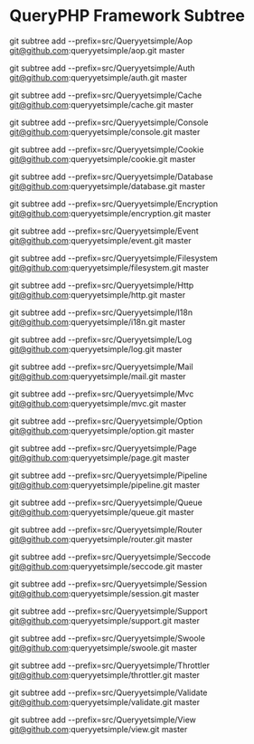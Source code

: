 # QueryPHP Framework Subtree

git subtree add --prefix=src/Queryyetsimple/Aop git@github.com:queryyetsimple/aop.git master

git subtree add --prefix=src/Queryyetsimple/Auth git@github.com:queryyetsimple/auth.git master

git subtree add --prefix=src/Queryyetsimple/Cache git@github.com:queryyetsimple/cache.git master

git subtree add --prefix=src/Queryyetsimple/Console git@github.com:queryyetsimple/console.git master

git subtree add --prefix=src/Queryyetsimple/Cookie git@github.com:queryyetsimple/cookie.git master

git subtree add --prefix=src/Queryyetsimple/Database git@github.com:queryyetsimple/database.git master

git subtree add --prefix=src/Queryyetsimple/Encryption git@github.com:queryyetsimple/encryption.git master

git subtree add --prefix=src/Queryyetsimple/Event git@github.com:queryyetsimple/event.git master

git subtree add --prefix=src/Queryyetsimple/Filesystem git@github.com:queryyetsimple/filesystem.git master

git subtree add --prefix=src/Queryyetsimple/Http git@github.com:queryyetsimple/http.git master

git subtree add --prefix=src/Queryyetsimple/I18n git@github.com:queryyetsimple/i18n.git master

git subtree add --prefix=src/Queryyetsimple/Log git@github.com:queryyetsimple/log.git master

git subtree add --prefix=src/Queryyetsimple/Mail git@github.com:queryyetsimple/mail.git master

git subtree add --prefix=src/Queryyetsimple/Mvc git@github.com:queryyetsimple/mvc.git master

git subtree add --prefix=src/Queryyetsimple/Option git@github.com:queryyetsimple/option.git master

git subtree add --prefix=src/Queryyetsimple/Page git@github.com:queryyetsimple/page.git master

git subtree add --prefix=src/Queryyetsimple/Pipeline git@github.com:queryyetsimple/pipeline.git master

git subtree add --prefix=src/Queryyetsimple/Queue git@github.com:queryyetsimple/queue.git master

git subtree add --prefix=src/Queryyetsimple/Router git@github.com:queryyetsimple/router.git master

git subtree add --prefix=src/Queryyetsimple/Seccode git@github.com:queryyetsimple/seccode.git master

git subtree add --prefix=src/Queryyetsimple/Session git@github.com:queryyetsimple/session.git master

git subtree add --prefix=src/Queryyetsimple/Support git@github.com:queryyetsimple/support.git master

git subtree add --prefix=src/Queryyetsimple/Swoole git@github.com:queryyetsimple/swoole.git master

git subtree add --prefix=src/Queryyetsimple/Throttler git@github.com:queryyetsimple/throttler.git master

git subtree add --prefix=src/Queryyetsimple/Validate git@github.com:queryyetsimple/validate.git master

git subtree add --prefix=src/Queryyetsimple/View git@github.com:queryyetsimple/view.git master
